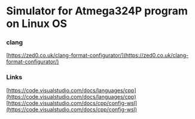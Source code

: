 # Simulator for Atmega324P program on Linux OS

### clang

[https://zed0.co.uk/clang-format-configurator/](https://zed0.co.uk/clang-format-configurator/)

### Links

[https://code.visualstudio.com/docs/languages/cpp](https://code.visualstudio.com/docs/languages/cpp)
[https://code.visualstudio.com/docs/cpp/config-wsl](https://code.visualstudio.com/docs/cpp/config-wsl)
